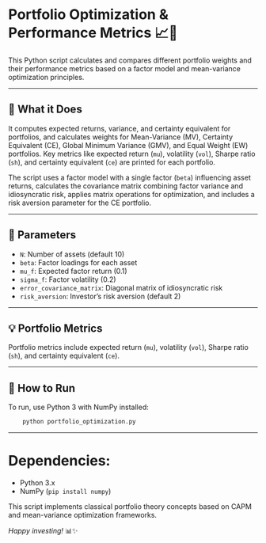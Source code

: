# Portfolio Optimization & Performance Metrics 📈💼

This Python script calculates and compares different portfolio weights and their performance metrics based on a factor model and mean-variance optimization principles.

---

## 🔧 What it Does
It computes expected returns, variance, and certainty equivalent for portfolios, and calculates weights for Mean-Variance (MV), Certainty Equivalent (CE), Global Minimum Variance (GMV), and Equal Weight (EW) portfolios. Key metrics like expected return (`mu`), volatility (`vol`), Sharpe ratio (`sh`), and certainty equivalent (`ce`) are printed for each portfolio.

The script uses a factor model with a single factor (`beta`) influencing asset returns, calculates the covariance matrix combining factor variance and idiosyncratic risk, applies matrix operations for optimization, and includes a risk aversion parameter for the CE portfolio.

---

## 🧮 Parameters
- `N`: Number of assets (default 10)
- `beta`: Factor loadings for each asset
- `mu_f`: Expected factor return (0.1)
- `sigma_f`: Factor volatility (0.2)
- `error_covariance_matrix`: Diagonal matrix of idiosyncratic risk
- `risk_aversion`: Investor’s risk aversion (default 2)

---

## 💡 Portfolio Metrics

Portfolio metrics include expected return (`mu`), volatility (`vol`), Sharpe ratio (`sh`), and certainty equivalent (`ce`).

---

## 🚀 How to Run

To run, use Python 3 with NumPy installed:
```bash
    python portfolio_optimization.py
```

---

# Dependencies:
- Python 3.x
- NumPy (`pip install numpy`)

This script implements classical portfolio theory concepts based on CAPM and mean-variance optimization frameworks.

*Happy investing!* 📊✨
